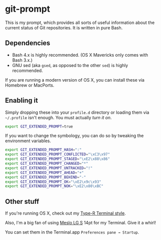 # git-prompt

This is my prompt, which provides all sorts of useful information about the current status of Git repositories. It is written in pure Bash.

## Dependencies

* Bash 4.x is highly recommended. (OS X Mavericks only comes with Bash 3.x.)
* GNU sed (aka `gsed`, as opposed to the other `sed`) is highly recommended.

If you are running a modern version of OS X, you can install these via Homebrew or MacPorts.

## Enabling it

Simply dropping these into your `profile.d` directory or loading them via `~/.profile` isn't enough. You must actually _turn it on_.

```bash
export GIT_EXTENDED_PROMPT=true
```

If you want to change the symbology, you can do so by tweaking the environment variables.

```bash
export GIT_EXTENDED_PROMPT_HASH=":"
export GIT_EXTENDED_PROMPT_CONFLICTED="\xC3\x97"
export GIT_EXTENDED_PROMPT_STAGED="\xE2\x88\x86"
export GIT_EXTENDED_PROMPT_CHANGED="*"
export GIT_EXTENDED_PROMPT_UNTRACKED="!"
export GIT_EXTENDED_PROMPT_AHEAD="+"
export GIT_EXTENDED_PROMPT_BEHIND="-"
export GIT_EXTENDED_PROMPT_OK="\xE2\x9c\x93"
export GIT_EXTENDED_PROMPT_NOK="\xE2\x80\xBC"
```

## Other stuff

If you're running OS X, check out my [Type-R Terminal style](https://github.com/skyzyx/terminal-style).

Also, I'm a big fan of using [Meslo LG S](https://github.com/andreberg/Meslo-Font) 14pt for my Terminal. Give it a whirl!

You can set them in the Terminal.app `Preferences pane → Startup`.
